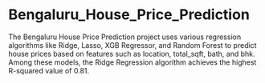 # Bengaluru_House_Price_Prediction
The Bengaluru House Price Prediction project uses various regression algorithms like Ridge, Lasso, XGB Regressor, and Random Forest to predict house prices based on features such as location, total_sqft, bath, and bhk. Among these models, the Ridge Regression algorithm achieves the highest R-squared value of 0.81.
